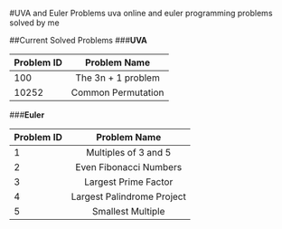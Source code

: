 #UVA and Euler Problems
uva online and euler programming problems solved by me

##Current Solved Problems
###**UVA**


  Problem ID  | Problem Name
  :------------- | :-------------:
  100  | The 3n + 1 problem
  10252  | Common Permutation


###**Euler**

  Problem ID  | Problem Name
  :------------- | :-------------:
  1  | Multiples of 3 and 5
  2  | Even Fibonacci Numbers
  3  | Largest Prime Factor
  4  | Largest Palindrome Project
  5  | Smallest Multiple